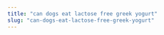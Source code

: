 ```yaml
---
title: "can dogs eat lactose free greek yogurt"
slug: "can-dogs-eat-lactose-free-greek-yogurt"
---
```


